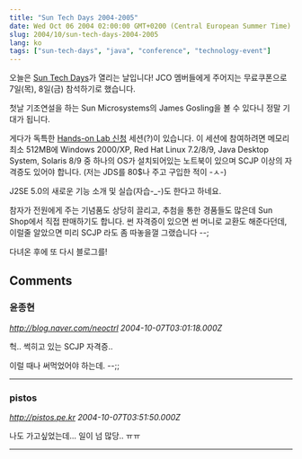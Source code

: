 ```yaml
---
title: "Sun Tech Days 2004-2005"
date: Wed Oct 06 2004 02:00:00 GMT+0200 (Central European Summer Time)
slug: 2004/10/sun-tech-days-2004-2005
lang: ko
tags: ["sun-tech-days", "java", "conference", "technology-event"]
---
```


오늘은 [Sun Tech Days](http://www.suntechdays.co.kr)가 열리는 날입니다!
JCO 멤버들에게 주어지는 무료쿠폰으로 7일(목), 8일(금) 참석하기로 했습니다.

첫날 기조연설을 하는 Sun Microsystems의 James Gosling을 볼 수 있다니
정말 기대가 됩니다.

게다가 독특한 [Hands-on Lab 신청](http://61.100.5.177:8080/html/hands_01.jsp) 세션(?)이 있습니다. 이 세션에 참여하려면 메모리 최소 512MB에 Windows 2000/XP, Red Hat Linux 7.2/8/9, Java Desktop System, Solaris 8/9 중 하나의 OS가 설치되어있는 노트북이 있으며 SCJP 이상의 자격증도 있어야 합니다. (저는 JDS를 80$나 주고 구입한 적이 -ㅅ-) 

J2SE 5.0의 새로운 기능 소개 및 실습(자습-_-)도 한다고 하네요.

참자가 전원에게 주는 기념품도 상당히 끌리고, 추첨을 통한 경품들도 많은데 
Sun Shop에서 직접 판매하기도 합니다. 썬 자격증이 있으면 썬 머니로 교환도 
해준다던데, 이럴줄 알았으면 미리 SCJP 라도 좀 따놓을껄 그랬습니다 --;

다녀온 후에 또 다시 블로그를!

## Comments

### 윤종현
*http://blog.naver.com/neoctrl*
*2004-10-07T03:01:18.000Z*

헉.. 썩히고 있는 SCJP 자격증..

이럴 때나 써먹었어야 하는데. --;;

---

### pistos
*http://pistos.pe.kr*
*2004-10-07T03:51:50.000Z*

나도 가고싶었는데... 일이 넘 많당.. ㅠㅠ

---
